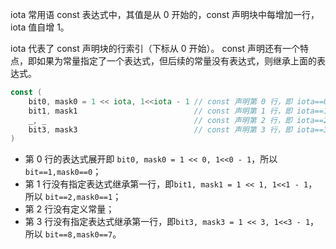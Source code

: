 iota 常用语 const 表达式中，其值是从 0 开始的，const 声明块中每增加一行，iota 值自增 1。

iota 代表了 const 声明块的行索引（下标从 0 开始）。
const 声明还有一个特点，即如果为常量指定了一个表达式，但后续的常量没有表达式，则继承上面的表达式。

```go
const (
	bit0, mask0 = 1 << iota, 1<<iota - 1 // const 声明第 0 行，即 iota==0
	bit1, mask1                          // const 声明第 1 行，即 iota==1，表达式继承上面的语句
	_, _                                 // const 声明第 2 行，即 iota==2
	bit3, mask3                          // const 声明第 3 行，即 iota==3
)
```

- 第 0 行的表达式展开即 `bit0, mask0 = 1 << 0, 1<<0 - 1`，所以 `bit==1,mask0==0`；
- 第 1 行没有指定表达式继承第一行，即`bit1, mask1 = 1 << 1, 1<<1 - 1`，所以 `bit==2,mask0==1`；
- 第 2 行没有定义常量；
- 第 3 行没有指定表达式继承第一行，即`bit3, mask3 = 1 << 3, 1<<3 - 1`，所以 `bit==8,mask0==7`。